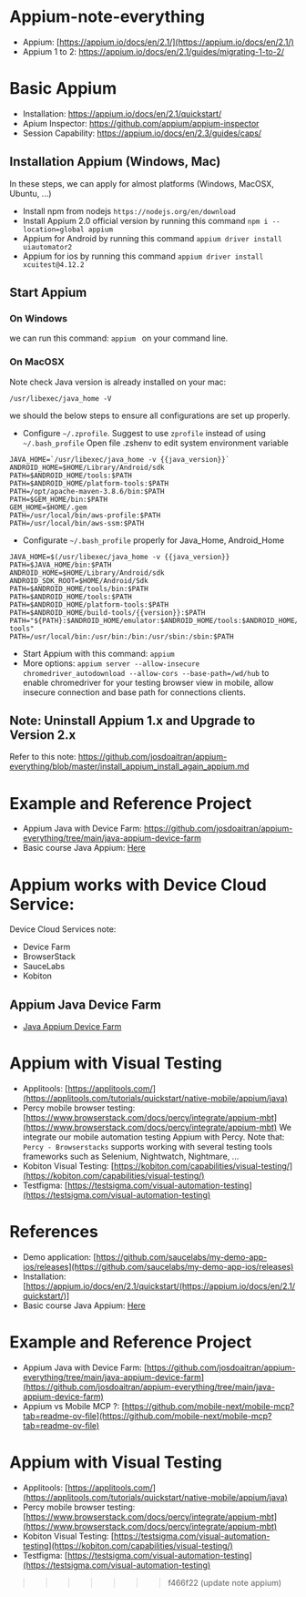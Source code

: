 # Appium-note-everything
- Appium: [https://appium.io/docs/en/2.1/](https://appium.io/docs/en/2.1/)
- Appium 1 to 2: https://appium.io/docs/en/2.1/guides/migrating-1-to-2/

# Basic Appium
- Installation: https://appium.io/docs/en/2.1/quickstart/
- Apium Inspector: https://github.com/appium/appium-inspector
- Session Capability: https://appium.io/docs/en/2.3/guides/caps/

## Installation Appium (Windows, Mac)
In these steps, we can apply for almost platforms (Windows, MacOSX, Ubuntu, ...)
- Install npm from nodejs
`https://nodejs.org/en/download`
- Install Appium 2.0 official version by running this command
`npm i --location=global appium`
- Appium for Android by running this command
`appium driver install uiautomator2 `
- Appium for ios by running this command
`appium driver install xcuitest@4.12.2`

## Start Appium
### On Windows
we can run this command: `appium ` on your command line.
### On MacOSX
Note check Java version is already installed on your mac:
```
/usr/libexec/java_home -V
```
we should the below steps to ensure all configurations are set up properly.
- Configure `~/.zprofile`. Suggest to use `zprofile` instead of using `~/.bash_profile`
  Open file .zshenv to edit system environment variable
  
```
JAVA_HOME=`/usr/libexec/java_home -v {{java_version}}`
ANDROID_HOME=$HOME/Library/Android/sdk
PATH=$ANDROID_HOME/tools:$PATH
PATH=$ANDROID_HOME/platform-tools:$PATH
PATH=/opt/apache-maven-3.8.6/bin:$PATH
PATH=$GEM_HOME/bin:$PATH
GEM_HOME=$HOME/.gem
PATH=/usr/local/bin/aws-profile:$PATH
PATH=/usr/local/bin/aws-ssm:$PATH
```
- Configurate `~/.bash_profile` properly for Java_Home, Android_Home
```
JAVA_HOME=$(/usr/libexec/java_home -v {{java_version}}
PATH=$JAVA_HOME/bin:$PATH
ANDROID_HOME=$HOME/Library/Android/sdk
ANDROID_SDK_ROOT=$HOME/Android/Sdk
PATH=$ANDROID_HOME/tools/bin:$PATH
PATH=$ANDROID_HOME/tools:$PATH
PATH=$ANDROID_HOME/platform-tools:$PATH
PATH=$ANDROID_HOME/build-tools/{{version}}:$PATH
PATH="${PATH}:$ANDROID_HOME/emulator:$ANDROID_HOME/tools:$ANDROID_HOME/tools/bin:$ANDROID_HOME/platform-tools"
PATH=/usr/local/bin:/usr/bin:/bin:/usr/sbin:/sbin:$PATH
```
- Start Appium with this command: `appium`
- More options: `appium server --allow-insecure chromedriver_autodownload --allow-cors --base-path=/wd/hub` to enable chromedriver for your testing browser view in mobile, allow insecure connection and base path for connections clients.


## Note: Uninstall Appium 1.x and Upgrade to Version 2.x
Refer to this note: https://github.com/josdoaitran/appium-everything/blob/master/install_appium_install_again_appium.md

# Example and Reference Project
- Appium Java with Device Farm: https://github.com/josdoaitran/appium-everything/tree/main/java-appium-device-farm
- Basic course Java Appium: [Here](./java-appium-free-course/readme.md)

# Appium works with Device Cloud Service:
Device Cloud Services note:
-  Device Farm
-  BrowserStack
-  SauceLabs
-  Kobiton

## Appium Java Device Farm
- [Java Appium Device Farm](https://github.com/josdoaitran/appium-everything/tree/master/java-appium-device-farm)

# Appium with Visual Testing
- Applitools: [https://applitools.com/](https://applitools.com/tutorials/quickstart/native-mobile/appium/java)
- Percy mobile browser testing: [https://www.browserstack.com/docs/percy/integrate/appium-mbt](https://www.browserstack.com/docs/percy/integrate/appium-mbt)
We integrate our mobile automation testing Appium with Percy.
Note that: `Percy - Browserstacks` supports working with several testing tools frameworks such as Selenium, Nightwatch, Nightmare, ...
- Kobiton Visual Testing: [https://kobiton.com/capabilities/visual-testing/](https://kobiton.com/capabilities/visual-testing/)
- Testfigma: [https://testsigma.com/visual-automation-testing](https://testsigma.com/visual-automation-testing)

# References
- Demo application: [https://github.com/saucelabs/my-demo-app-ios/releases](https://github.com/saucelabs/my-demo-app-ios/releases)
- Installation: [https://appium.io/docs/en/2.1/quickstart/(https://appium.io/docs/en/2.1/quickstart/)]
- Basic course Java Appium: [Here](./java-appium-free-course/readme.md)

# Example and Reference Project
- Appium Java with Device Farm: [https://github.com/josdoaitran/appium-everything/tree/main/java-appium-device-farm](https://github.com/josdoaitran/appium-everything/tree/main/java-appium-device-farm)
- Appium vs Mobile MCP ?: [https://github.com/mobile-next/mobile-mcp?tab=readme-ov-file](https://github.com/mobile-next/mobile-mcp?tab=readme-ov-file)

# Appium with Visual Testing
- Applitools: [https://applitools.com/](https://applitools.com/tutorials/quickstart/native-mobile/appium/java)
- Percy mobile browser testing: [https://www.browserstack.com/docs/percy/integrate/appium-mbt](https://www.browserstack.com/docs/percy/integrate/appium-mbt)
- Kobiton Visual Testing: [https://testsigma.com/visual-automation-testing](https://kobiton.com/capabilities/visual-testing/)
- Testfigma: [https://testsigma.com/visual-automation-testing](https://testsigma.com/visual-automation-testing)
>>>>>>> f466f22 (update note appium)

